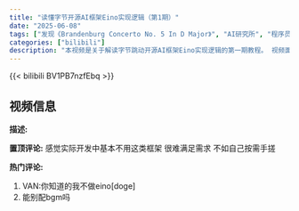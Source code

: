 ```yaml
---
title: "读懂字节开源AI框架Eino实现逻辑（第1期）"
date: "2025-06-08"
tags: ["发现《Brandenburg Concerto No. 5 In D Major》", "AI研究所", "程序员", "原创", "学习", "AI", "编程", "教程", "trae", "框架", "go"]
categories: ["bilibili"]
description: "本视频是关于解读字节跳动开源AI框架Eino实现逻辑的第一期教程。 视频面向程序员，旨在通过学习和编程，理解Eino框架的内部机制。 视频还包含AI研究所的内容，并可能使用Go语言进行讲解。"
---
```


{{< bilibili BV1PB7nzfEbq >}}

## 视频信息

**描述:**


**置顶评论:**
感觉实际开发中基本不用这类框架 很难满足需求 不如自己按需手搓

**热门评论:**
1. VAN:你知道的我不做eino[doge]
2. 能别配bgm吗

